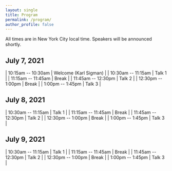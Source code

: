 ```yaml
---
layout: single
title: Program
permalink: /program/
author_profile: false
---
```


All times are in New York City local time. Speakers will be announced shortly.

## July 7, 2021

| 10:15am -- 10:30am    | Welcome (Karl Sigman)  |
| 10:30am -- 11:15am    | Talk 1       |
| 11:15am -- 11:45am   | Break       |
| 11:45am -- 12:30pm    | Talk 2       |
| 12:30pm -- 1:00pm    | Break       |
| 1:00pm -- 1:45pm    | Talk 3       |

## July 8, 2021

| 10:30am -- 11:15am    | Talk 1       |
| 11:15am -- 11:45am   | Break       |
| 11:45am -- 12:30pm    | Talk 2       |
| 12:30pm -- 1:00pm    | Break       |
| 1:00pm -- 1:45pm    | Talk 3       |

## July 9, 2021

| 10:30am -- 11:15am    | Talk 1       |
| 11:15am -- 11:45am   | Break       |
| 11:45am -- 12:30pm    | Talk 2       |
| 12:30pm -- 1:00pm    | Break       |
| 1:00pm -- 1:45pm    | Talk 3       |
